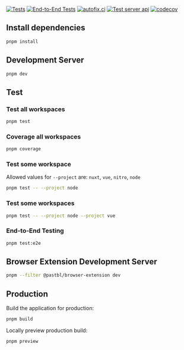 [![Tests](https://github.com/geforseN/pastbl/actions/workflows/vitest.yml/badge.svg)](https://github.com/geforseN/pastbl/actions/workflows/vitest.yml)
[![End-to-End Tests](https://github.com/geforseN/pastbl/actions/workflows/playwright.yml/badge.svg)](https://github.com/geforseN/pastbl/actions/workflows/playwright.yml)
[![autofix.ci](https://github.com/geforseN/pastbl/actions/workflows/autofix-ci.yml/badge.svg)](https://github.com/geforseN/pastbl/actions/workflows/autofix-ci.yml)
[![Test server api](https://github.com/geforseN/pastbl/actions/workflows/test-api.yml/badge.svg)](https://github.com/geforseN/pastbl/actions/workflows/test-api.yml)
[![codecov](https://codecov.io/gh/geforseN/pastbl/graph/badge.svg?token=B7HBG03DX5)](https://codecov.io/gh/geforseN/pastbl)

## Install dependencies

```bash
pnpm install
```

## Development Server

```bash
pnpm dev
```

## Test

### Test all workspaces
```bash
pnpm test
```

### Coverage all workspaces

```bash
pnpm coverage
```

### Test some workspace

Allowed values for `--project` are: `nuxt`, `vue`, `nitro`, `node`

```bash
pnpm test -- --project node
```

### Test some workspaces
```bash
pnpm test -- --project node --project vue
```

### End-to-End Testing
```bash
pnpm test:e2e
```

## Browser Extension Development Server

```bash
pnpm --filter @pastbl/browser-extension dev
```

## Production

Build the application for production:

```bash
pnpm build
```

Locally preview production build:

```bash
pnpm preview
```
